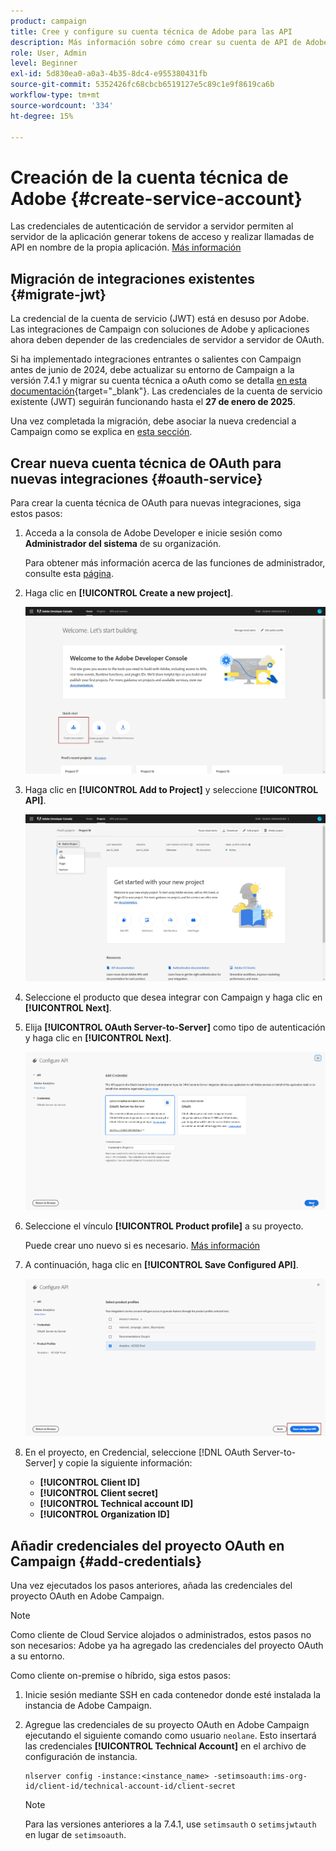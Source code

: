 ```yaml
---
product: campaign
title: Cree y configure su cuenta técnica de Adobe para las API
description: Más información sobre cómo crear su cuenta de API de Adobe
role: User, Admin
level: Beginner
exl-id: 5d830ea0-a0a3-4b35-8dc4-e955380431fb
source-git-commit: 5352426fc68cbcb6519127e5c89c1e9f8619ca6b
workflow-type: tm+mt
source-wordcount: '334'
ht-degree: 15%

---
```


# Creación de la cuenta técnica de Adobe {#create-service-account}

Las credenciales de autenticación de servidor a servidor permiten al servidor de la aplicación generar tokens de acceso y realizar llamadas de API en nombre de la propia aplicación. [Más información](https://developer.adobe.com/developer-console/docs/guides/authentication/ServerToServerAuthentication/)

## Migración de integraciones existentes {#migrate-jwt}

La credencial de la cuenta de servicio (JWT) está en desuso por Adobe. Las integraciones de Campaign con soluciones de Adobe y aplicaciones ahora deben depender de las credenciales de servidor a servidor de OAuth.

Si ha implementado integraciones entrantes o salientes con Campaign antes de junio de 2024, debe actualizar su entorno de Campaign a la versión 7.4.1 y migrar su cuenta técnica a oAuth como se detalla [en esta documentación](https://developer.adobe.com/developer-console/docs/guides/authentication/ServerToServerAuthentication/migration){target="_blank"}. Las credenciales de la cuenta de servicio existente (JWT) seguirán funcionando hasta el **27 de enero de 2025**.

Una vez completada la migración, debe asociar la nueva credencial a Campaign como se explica en [esta sección](#add-credentials).

## Crear nueva cuenta técnica de OAuth para nuevas integraciones {#oauth-service}

Para crear la cuenta técnica de OAuth para nuevas integraciones, siga estos pasos:

1. Acceda a la consola de Adobe Developer e inicie sesión como **Administrador del sistema** de su organización.

   Para obtener más información acerca de las funciones de administrador, consulte esta [página](https://helpx.adobe.com/es/enterprise/using/admin-roles.html).

1. Haga clic en **[!UICONTROL Create a new project]**.

   ![](assets/api-account-1.png)

1. Haga clic en **[!UICONTROL Add to Project]** y seleccione **[!UICONTROL API]**.

   ![](assets/api-account-2.png)

1. Seleccione el producto que desea integrar con Campaign y haga clic en **[!UICONTROL Next]**.

1. Elija **[!UICONTROL OAuth Server-to-Server]** como tipo de autenticación y haga clic en **[!UICONTROL Next]**.

   ![](assets/api-account-3.png)

1. Seleccione el vínculo **[!UICONTROL Product profile]** a su proyecto.

   Puede crear uno nuevo si es necesario. [Más información](https://helpx.adobe.com/enterprise/using/manage-product-profiles.html)

1. A continuación, haga clic en **[!UICONTROL Save Configured API]**.

   ![](assets/api-account-4.png)

1. En el proyecto, en Credencial, seleccione [!DNL OAuth Server-to-Server] y copie la siguiente información:

   * **[!UICONTROL Client ID]**
   * **[!UICONTROL Client secret]**
   * **[!UICONTROL Technical account ID]**
   * **[!UICONTROL Organization ID]**

## Añadir credenciales del proyecto OAuth en Campaign {#add-credentials}

Una vez ejecutados los pasos anteriores, añada las credenciales del proyecto OAuth en Adobe Campaign.

>[!NOTE]
>
>Como cliente de Cloud Service alojados o administrados, estos pasos no son necesarios: Adobe ya ha agregado las credenciales del proyecto OAuth a su entorno.
>

Como cliente on-premise o híbrido, siga estos pasos:

1. Inicie sesión mediante SSH en cada contenedor donde esté instalada la instancia de Adobe Campaign.

1. Agregue las credenciales de su proyecto OAuth en Adobe Campaign ejecutando el siguiente comando como usuario `neolane`. Esto insertará las credenciales **[!UICONTROL Technical Account]** en el archivo de configuración de instancia.

   ```
   nlserver config -instance:<instance_name> -setimsoauth:ims-org-id/client-id/technical-account-id/client-secret
   ```

   >[!NOTE]
   >
   > Para las versiones anteriores a la 7.4.1, use `setimsauth` o `setimsjwtauth` en lugar de `setimsoauth`.


